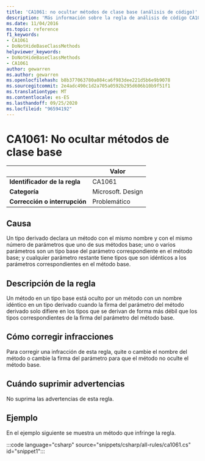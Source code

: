 ```yaml
---
title: 'CA1061: no ocultar métodos de clase base (análisis de código)'
description: 'Más información sobre la regla de análisis de código CA1061: no ocultar métodos de clase base'
ms.date: 11/04/2016
ms.topic: reference
f1_keywords:
- CA1061
- DoNotHideBaseClassMethods
helpviewer_keywords:
- DoNotHideBaseClassMethods
- CA1061
author: gewarren
ms.author: gewarren
ms.openlocfilehash: b8b377063780a084ca6f983dee221d5b6e9b9078
ms.sourcegitcommit: 2e4adc490c1d2a705a0592b295d606b10b9f51f1
ms.translationtype: MT
ms.contentlocale: es-ES
ms.lasthandoff: 09/25/2020
ms.locfileid: "96594192"
---
```

# <a name="ca1061-do-not-hide-base-class-methods"></a>CA1061: No ocultar métodos de clase base

| | Valor |
|-|-|
| **Identificador de la regla** |CA1061|
| **Categoría** |Microsoft. Design|
| **Corrección o interrupción** |Problemático|

## <a name="cause"></a>Causa

Un tipo derivado declara un método con el mismo nombre y con el mismo número de parámetros que uno de sus métodos base; uno o varios parámetros son un tipo base del parámetro correspondiente en el método base; y cualquier parámetro restante tiene tipos que son idénticos a los parámetros correspondientes en el método base.

## <a name="rule-description"></a>Descripción de la regla

Un método en un tipo base está oculto por un método con un nombre idéntico en un tipo derivado cuando la firma del parámetro del método derivado solo difiere en los tipos que se derivan de forma más débil que los tipos correspondientes de la firma del parámetro del método base.

## <a name="how-to-fix-violations"></a>Cómo corregir infracciones

Para corregir una infracción de esta regla, quite o cambie el nombre del método o cambie la firma del parámetro para que el método no oculte el método base.

## <a name="when-to-suppress-warnings"></a>Cuándo suprimir advertencias

No suprima las advertencias de esta regla.

## <a name="example"></a>Ejemplo

En el ejemplo siguiente se muestra un método que infringe la regla.

:::code language="csharp" source="snippets/csharp/all-rules/ca1061.cs" id="snippet1":::
